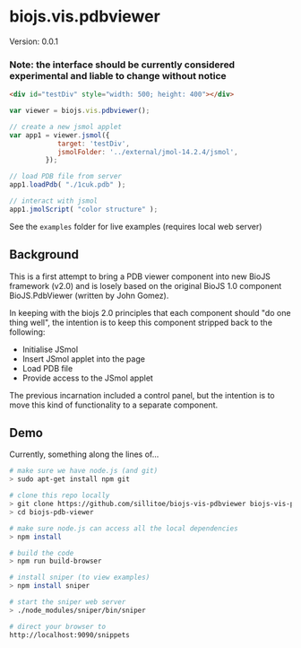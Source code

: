 
biojs.vis.pdbviewer
===================

Version: 0.0.1

### Note: the interface should be currently considered experimental and liable to change without notice

```html
<div id="testDiv" style="width: 500; height: 400"></div>
```

```javascript
var viewer = biojs.vis.pdbviewer();

// create a new jsmol applet
var app1 = viewer.jsmol({
            target: 'testDiv',
            jsmolFolder: '../external/jmol-14.2.4/jsmol',
         });

// load PDB file from server
app1.loadPdb( "./1cuk.pdb" );

// interact with jsmol
app1.jmolScript( "color structure" ); 
```

See the ```examples``` folder for live examples (requires local web server)

Background
----------

This is a first attempt to bring a PDB viewer component into new BioJS framework (v2.0) and is losely based on the original BioJS 1.0 component BioJS.PdbViewer (written by John Gomez).

In keeping with the biojs 2.0 principles that each component should "do one thing well", the intention is to keep this component stripped back to the following:

  * Initialise JSmol
  * Insert JSmol applet into the page
  * Load PDB file
  * Provide access to the JSmol applet

The previous incarnation included a control panel, but the intention is to move this kind of functionality to a separate component.

Demo
----

Currently, something along the lines of...

```bash
# make sure we have node.js (and git) 
> sudo apt-get install npm git

# clone this repo locally
> git clone https://github.com/sillitoe/biojs-vis-pdbviewer biojs-vis-pdbviewer
> cd biojs-pdb-viewer

# make sure node.js can access all the local dependencies
> npm install

# build the code
> npm run build-browser

# install sniper (to view examples)
> npm install sniper

# start the sniper web server 
> ./node_modules/sniper/bin/sniper

# direct your browser to
http://localhost:9090/snippets
```






```


